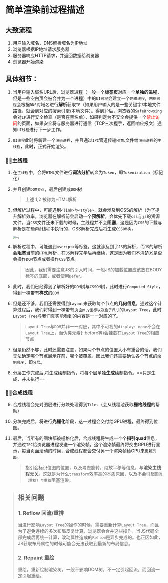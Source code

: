 # 简单渲染前过程描述

## 大致流程

1. 用户输入域名，DNS解析域名为IP地址
2. 浏览器根据IP地址请求服务器
3. 服务器响应HTTP请求，并返回数据给浏览器
4. 浏览器开始渲染



## 具体细节：

1. 当用户输入域名URL后，浏览器进程（一般一个**标签页**对应一个**单独的进程**，但是一些空白页会被合并为一个进程）中的`UI线程`会建立一个`网络线程`，`网络线程`会根据`DNS`对域名进行**解析**获取`IP`（如果用户输入的是一些关键字/本地文件路径，就会到对应的搜索引擎/本地文件）。得到`IP`后，浏览器的`SafeBrowsing`会对`IP`进行安全检查（是否在黑名单），如果判定为不安全会提供一个<text style="color: red ">禁止访问</text>的页面，如果安全将与服务器进行通信（TCP三次握手，返回响应报文）通知`UI线程`进行下一步工作。

2. `UI线程`此时将新建一个`渲染进程`，并且通过`IPC`管道传输`HTML`文件给`渲染进程`的`主线程`，此时，正式开始渲染。



### 🏊‍♂️主线程

1. 在`主线程`中，会将`HTML`文件进行**词法分析**转义为`Token`，即`Tokenization`（标记化）

2. 并且创建`DOM节点`，最后创建成`DOM`树

   > 上述 1,2 被称为HTML解析

3. 但解析过程中，可能遇到`<link>与<style>`，就会涉及到CSS的解析（为了提升解析效率，浏览器在解析前会启动一个**预解析**，会优先下载`css`与`js`的资源文件。当`CSS`文件还未下载的时候，主线程并不会**阻塞**，这是因为`CSS`的下载与解析是在`预解析`线程中执行的，CSS解析完成后将生成`CSSOM`树。

   <img src="https://s2.loli.net/2023/04/12/HK6W4eGIp7gSRd3.png" alt="img" style="zoom: 50%;" />

4. 解析过程中，可能遇到`<script>`等标签，这就涉及到了`JS`的解析，而`JS`的解析会**阻塞**当前的`HTML`解析，在`JS`解释完毕后再继续，这是因为我们不清楚`JS`是否会操作`DOM`节点或者操作`CSS`节点。

   > 因此，我们需要注意JS的引入时间，一般JS的加载位置应该放在BODY标签的底部，或者使用`Defer`。

5. 此时，我们已经得到了解析好的`DOM`树与`CSSOM`树，此时进行`Computed Style`，得到一棵带有**样式**的`DOM`

6. 但是还不够，我们还需要得到`Layout`来获取每个节点的**几何信息**，通过这个计算过程后，我们将得到一棵带有页面`x,y坐标以及盒子尺寸`的`Layout Tree`，此时`Layout Tree`与我们真实能看到的内容是一一对应的了。

   > `Layout Tree`与`DOM`并非一一对应，其中不可视的`display: none`不会在`Layout Tree`上，而伪类元素(::before等)会挂载在`Layout Tree`的相应节点

7. 但是仍然不够，此时还需要注意，如果两个节点的位置大小有重合的话，我们无法确定哪个节点展示在前，哪个被覆盖，因此我们还需要确认各个节点的`绘制顺序`，即`分层`。

8. 分层工作完成后,将生成绘制指令，将每个层单独**生成**绘制指令。==只是生成，并未执行==

### 🏊‍♀️合成线程

9. 合成线程会先对图层进行分块处理得到`Tiles`（会从线程池获取**栅格线程**的帮助）

10. 分块完成后，将进行**光栅化**阶段，这一过程会交付给GPU进程，最终得到位图。

11. 最后，当所有的图块都被栅格化后，合成线程将生成一个个**指引quad**信息，并通过`IPC`给浏览器进程发送一个渲染帧，这个渲染帧最终将交由GPU进行显示，每当页面滚动的时候，合成线程都会交付另一个渲染帧给GPU来`更新页面`。

    > 指引会标识位图的位置，以及考虑旋转，缩放平移等信息，与**渲染主线程无关**。这就是为什么`transform`效率高的本质原因，以及不会引起`回流（重排）与重绘`阻塞渲染。





> ## 相关问题
>
> ### 1. Reflow 回流/重排
>
> ​	当进行影响`Layout Tree`的操作的时候，需要重新计算`Layout Tree`，而且为了避免连续的多次布局反复计算，浏览器会合并这些操作，当JS代码全部完成后再统一计算，改动属性造成的`Reflow`是异步完成的。也正因如此，JS获取布局属性的时候可能会无法获取到最新的布局信息。
>
> ### 2. Repaint 重绘
>
> ​	重绘，重新绘制渲染树，一般不影响DOM树，不一定引起回流，而回流一定引起重绘。

